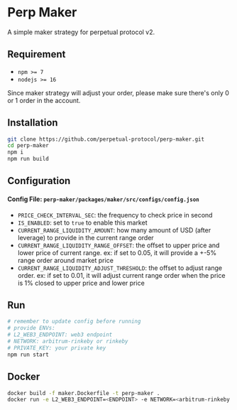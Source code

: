 # Perp Maker

A simple maker strategy for perpetual protocol v2.

## Requirement

-   `npm >= 7`
-   `nodejs >= 16`

Since maker strategy will adjust your order, please make sure there's only 0 or 1 order in the account.

## Installation

```bash
git clone https://github.com/perpetual-protocol/perp-maker.git
cd perp-maker
npm i
npm run build
```

## Configuration

#### Config File: `perp-maker/packages/maker/src/configs/config.json`

-   `PRICE_CHECK_INTERVAL_SEC`: the frequency to check price in second
-   `IS_ENABLED`: set to `true` to enable this market
-   `CURRENT_RANGE_LIQUIDITY_AMOUNT`: how many amount of USD (after leverage) to provide in the current range order
-   `CURRENT_RANGE_LIQUIDITY_RANGE_OFFSET`: the offset to upper price and lower price of current range. ex: if set to 0.05, it will provide a +-5% range order around market price
-   `CURRENT_RANGE_LIQUIDITY_ADJUST_THRESHOLD`: the offset to adjust range order. ex: if set to 0.01, it will adjust current range order when the price is 1% closed to upper price and lower price

## Run

```bash
# remember to update config before running
# provide ENVs:
# L2_WEB3_ENDPOINT: web3 endpoint
# NETWORK: arbitrum-rinkeby or rinkeby
# PRIVATE_KEY: your private key
npm run start
```

## Docker

```bash
docker build -f maker.Dockerfile -t perp-maker .
docker run -e L2_WEB3_ENDPOINT=<ENDPOINT> -e NETWORK=<arbitrum-rinkeby or rinkeby> -e PRIVATE_KEY=<YOUR_PRIVATE_KEY> perp-maker
```
